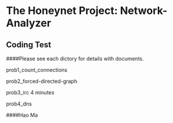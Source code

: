 The Honeynet Project: Network-Analyzer
================

Coding Test
-------

####Please see each dictory for details with documents.

prob1_count_connections

prob2_forced-directed-graph

prob3_irc	4 minutes

prob4_dns

####Hao Ma
